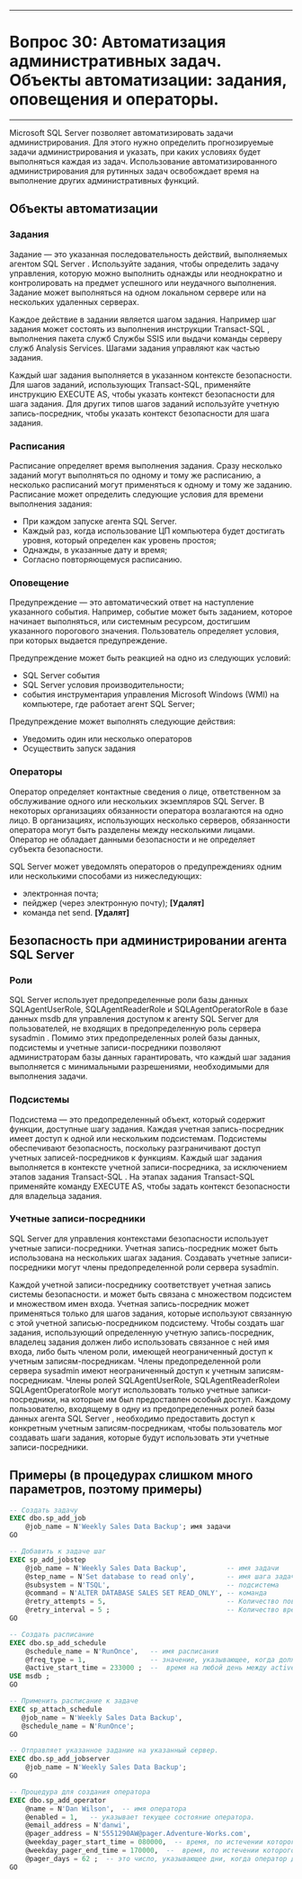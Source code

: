 ___
# Вопрос 30: Автоматизация административных задач. Объекты автоматизации: задания, оповещения и операторы.
___

Microsoft SQL Server позволяет автоматизировать задачи администрирования. Для этого нужно определить прогнозируемые задачи администрирования и указать, при каких условиях будет выполняться каждая из задач. Использование автоматизированного администрирования для рутинных задач освобождает время на выполнение других административных функций.

## Объекты автоматизации
### Задания
Задание — это указанная последовательность действий, выполняемых агентом SQL Server . Используйте задания, чтобы определить задачу управления, которую можно выполнить однажды или неоднократно и контролировать на предмет успешного или неудачного выполнения. Задание может выполняться на одном локальном сервере или на нескольких удаленных серверах.

Каждое действие в задании является шагом задания. Например шаг задания может состоять из выполнения инструкции Transact-SQL , выполнения пакета служб Службы SSIS или выдачи команды серверу служб Analysis Services. Шагами задания управляют как частью задания.

Каждый шаг задания выполняется в указанном контексте безопасности. Для шагов заданий, использующих Transact-SQL, применяйте инструкцию EXECUTE AS, чтобы указать контекст безопасности для шага задания. Для других типов шагов заданий используйте учетную запись-посредник, чтобы указать контекст безопасности для шага задания.

### Расписания
Расписание определяет время выполнения задания. Сразу несколько заданий могут выполняться по одному и тому же расписанию, а несколько расписаний могут применяться к одному и тому же заданию. Расписание может определить следующие условия для времени выполнения задания:
* При каждом запуске агента SQL Server.
* Каждый раз, когда использование ЦП компьютера будет достигать уровня, который определен как уровень простоя;
* Однажды, в указанные дату и время;
* Согласно повторяющемуся расписанию.

### Оповещение
Предупреждение — это автоматический ответ на наступление указанного события. Например, событие может быть заданием, которое начинает выполняться, или системным ресурсом, достигшим указанного порогового значения. Пользователь определяет условия, при которых выдается предупреждение.

Предупреждение может быть реакцией на одно из следующих условий:
* SQL Server события
* SQL Server условия производительности;
* события инструментария управления Microsoft Windows (WMI) на компьютере, где работает агент SQL Server;

Предупреждение может выполнять следующие действия:
* Уведомить один или несколько операторов
* Осуществить запуск задания

### Операторы

Оператор определяет контактные сведения о лице, ответственном за обслуживание одного или нескольких экземпляров SQL Server. В некоторых организациях обязанности оператора возлагаются на одно лицо. В организациях, использующих несколько серверов, обязанности оператора могут быть разделены между несколькими лицами. Оператор не обладает данными безопасности и не определяет субъекта безопасности.

SQL Server может уведомлять операторов о предупреждениях одним или несколькими способами из нижеследующих:
* электронная почта;
* пейджер (через электронную почту); **[Удалят]**
* команда net send. **[Удалят]**

## Безопасность при администрировании агента SQL Server
### Роли
SQL Server использует предопределенные роли базы данных SQLAgentUserRole, SQLAgentReaderRole и SQLAgentOperatorRole в базе данных msdb для управления доступом к агенту SQL Server для пользователей, не входящих в предопределенную роль сервера sysadmin . Помимо этих предопределенных ролей базы данных, подсистемы и учетные записи-посредники позволяют администраторам базы данных гарантировать, что каждый шаг задания выполняется с минимальными разрешениями, необходимыми для выполнения задачи.

### Подсистемы
Подсистема — это предопределенный объект, который содержит функции, доступные шагу задания. Каждая учетная запись-посредник имеет доступ к одной или нескольким подсистемам. Подсистемы обеспечивают безопасность, поскольку разграничивают доступ учетных записей-посредников к функциям. Каждый шаг задания выполняется в контексте учетной записи-посредника, за исключением этапов задания Transact-SQL . На этапах задания Transact-SQL применяйте команду EXECUTE AS, чтобы задать контекст безопасности для владельца задания.

### Учетные записи-посредники
SQL Server для управления контекстами безопасности использует учетные записи-посредники. Учетная запись-посредник может быть использована на нескольких шагах задания. Создавать учетные записи-посредники могут члены предопределенной роли сервера sysadmin.

Каждой учетной записи-посреднику соответствует учетная запись системы безопасности. и может быть связана с множеством подсистем и множеством имен входа. Учетная запись-посредник может применяться только для шагов задания, которые используют связанную с этой учетной записью-посредником подсистему. Чтобы создать шаг задания, использующий определенную учетную запись-посредник, владелец задания должен либо использовать связанное с ней имя входа, либо быть членом роли, имеющей неограниченный доступ к учетным записям-посредникам. Члены предопределенной роли сервера sysadmin имеют неограниченный доступ к учетным записям-посредникам. Члены ролей SQLAgentUserRole, SQLAgentReaderRoleи SQLAgentOperatorRole могут использовать только учетные записи-посредники, на которые им был предоставлен особый доступ. Каждому пользователю, входящему в одну из предопределенных ролей базы данных агента SQL Server , необходимо предоставить доступ к конкретным учетным записям-посредникам, чтобы пользователь мог создавать шаги задания, которые будут использовать эти учетные записи-посредники.

## Примеры (в процедурах слишком много параметров, поэтому примеры)
```sql
-- Создать задачу
EXEC dbo.sp_add_job  
    @job_name = N'Weekly Sales Data Backup'; имя задачи
GO

```

```sql
-- Добавить к задаче шаг
EXEC sp_add_jobstep  
    @job_name = N'Weekly Sales Data Backup',          -- имя задачи
    @step_name = N'Set database to read only',        -- имя шага задачи
    @subsystem = N'TSQL',                             -- подсистема
    @command = N'ALTER DATABASE SALES SET READ_ONLY', -- команда
    @retry_attempts = 5,                              -- Количество повторных попыток использования в случае сбоя этого шага
    @retry_interval = 5 ;                             -- Количество времени в минутах между повторными попытками
GO
```

```sql
-- Создать расписание
EXEC dbo.sp_add_schedule  
    @schedule_name = N'RunOnce',   -- имя расписания
    @freq_type = 1,                -- значение, указывающее, когда должно выполняться задание (Однократно)
    @active_start_time = 233000 ;  --  время на любой день между active_start_date и active_end_date, чтобы начать выполнение задания.
USE msdb ;  
GO  
```

```sql
-- Применить расписание к задаче
EXEC sp_attach_schedule  
   @job_name = N'Weekly Sales Data Backup',  
   @schedule_name = N'RunOnce';  
GO
```

```sql
-- Отправляет указанное задание на указанный сервер.
EXEC dbo.sp_add_jobserver  
    @job_name = N'Weekly Sales Data Backup';  
GO  
```

```sql
-- Процедура для создания оператора
EXEC dbo.sp_add_operator  
    @name = N'Dan Wilson',  -- имя оператора
    @enabled = 1,   -- указывает текущее состояние оператора.
    @email_address = N'danwi',
    @pager_address = N'5551290AW@pager.Adventure-Works.com',  
    @weekday_pager_start_time = 080000,  -- время, по истечении которого агент SQL Server отправляет уведомление по пейджеру указанному оператору в будним периоде с понедельника по пятницу.
    @weekday_pager_end_time = 170000,  --  время, по истечении которого служба SQLServerAgent больше не отправляет уведомление по пейджеру указанному оператору в будним периоде с понедельника по пятницу.
    @pager_days = 62 ;  -- это число, указывающее дни, когда оператор доступен для страниц (с учетом указанного времени начала или окончания).
GO  
```